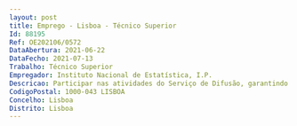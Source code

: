 ```yaml
--- 
layout: post
title: Emprego - Lisboa - Técnico Superior
Id: 88195
Ref: OE202106/0572
DataAbertura: 2021-06-22
DataFecho: 2021-07-13
Trabalho: Técnico Superior
Empregador: Instituto Nacional de Estatística, I.P.
Descricao: Participar nas atividades do Serviço de Difusão, garantindo o normal funcionamento do centro de documentação   biblioteca do INE •	Gestão e manutenção do acervo documental do INE •	Processamento bibliográfico, com aplicação das regras e normas vigentes para a descrição catalográfica •	Classificação e indexação de documentos •	Gestão na aquisição de assinaturas de informação periódica •	Divulgação e promoção de informação seletiva da biblioteca •	Atendimento e apoio a utilizadores internos e externos.
CodigoPostal: 1000-043 LISBOA
Concelho: Lisboa
Distrito: Lisboa
--- 
```

